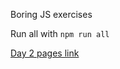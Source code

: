 Boring JS exercises

Run all with `npm run all`

[Day 2 pages link](https://roman-octavian.github.io/I-wed-en-0924a-Sem1-js-ex/)
